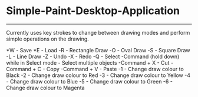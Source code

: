 # Simple-Paint-Desktop-Application
----------------------------------
Currently uses key strokes to change between drawing modes and perform simple operations on the drawing.

*W - Save
*E - Load
-R - Rectangle Draw
-O - Oval Draw
-S - Square Draw
-L - Line Draw
-Z - Undo
-X - Redo
-Q - Select
-Command (hold down) while in Select mode - Select multiple objects
-Command + X - Cut
-Command + C - Copy
-Command + V - Paste
-1 - Change draw colour to Black
-2 - Change draw colour to Red
-3 - Change draw colour to Yellow
-4 - Change draw colour to Blue
-5 - Change draw colour to Green
-6 - Change draw colour to Magenta
